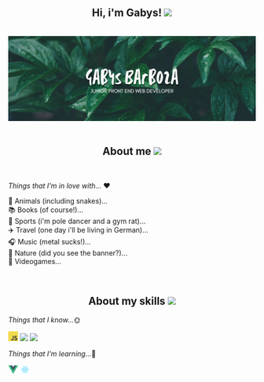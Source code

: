 <h2 align=center>Hi, i'm Gabys!
<img src="https://thumbs.gfycat.com/SillyBetterEyra-small.gif" width="40">
</h2>
<br>
<img src="./gabysgit.png">

<br>
<br>

<h2 align=center>About me
<img src="https://media1.tenor.com/images/a5d74aaf9f62c1dced035bede7514f77/tenor.gif?itemid=12821965" width="40">
</h2>
<br>
<p><i>Things that I'm in love with... </i>❤️</p>
<p>🐾 Animals (including snakes)...<br>
📚 Books (of course!)...<br>
🏀 Sports (i'm pole dancer and a gym rat)...<br>
✈️ Travel (one day i'll be living in German)...<br>
🎧 Music (metal sucks!)...<br>
🌴 Nature (did you see the banner?)...<br>
👾 Videogames...</p>

<br>
<h2 align=center>About my skills
<img src="https://i.gifer.com/1uK8.gif" width="40">
</h2>
<p><i>Things that I know...</i>🌞</p>
<p>
<img height="20" src="https://raw.githubusercontent.com/github/explore/80688e429a7d4ef2fca1e82350fe8e3517d3494d/topics/javascript/javascript.png" style="max-width:100%;"> 

<img height="20" src="https://www.kindpng.com/picc/m/464-4640184_css3-png-download-css-icon-transparent-png.png" style="max-width:100%;">

<img height="20" src="https://e7.pngegg.com/pngimages/5/56/png-clipart-website-development-html5-logo-world-wide-web-consortium-world-wide-web-angle-web-design.png" style="max-width:100%;">
</p>

<p><i>Things that I'm learning...</i>👷</p>
<p>
<img height="20" src="https://raw.githubusercontent.com/github/explore/80688e429a7d4ef2fca1e82350fe8e3517d3494d/topics/vue/vue.png" style="max-width:100%;">
<img height="20" src="https://raw.githubusercontent.com/github/explore/80688e429a7d4ef2fca1e82350fe8e3517d3494d/topics/react/react.png" style="max-width:100%;">
<p>